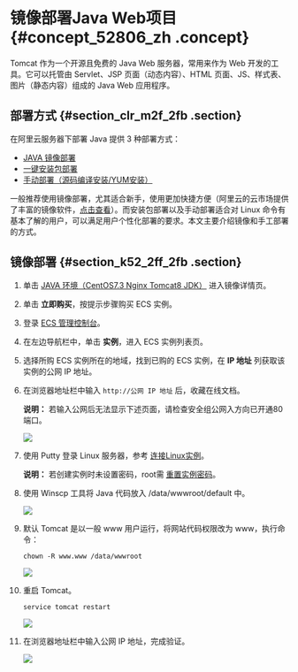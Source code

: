 # 镜像部署Java Web项目 {#concept_52806_zh .concept}

Tomcat 作为一个开源且免费的 Java Web 服务器，常用来作为 Web 开发的工具。它可以托管由 Servlet、JSP 页面（动态内容）、HTML 页面、JS、样式表、图片（静态内容）组成的 Java Web 应用程序。

## 部署方式 {#section_clr_m2f_2fb .section}

在阿里云服务器下部署 Java 提供 3 种部署方式：

-   [JAVA 镜像部署](https://market.aliyun.com/products/53400005/cmjj016483.html)
-   [一键安装包部署](https://market.aliyun.com/products/56092004/cmgj000342.html)
-   [手动部署（源码编译安装/YUM安装）](http://help.aliyun.com/document_detail/51376.html)

一般推荐使用镜像部署，尤其适合新手，使用更加快捷方便（阿里云的云市场提供了丰富的镜像软件，[点击查看](https://market.aliyun.com/software)）。而安装包部署以及手动部署适合对 Linux 命令有基本了解的用户，可以满足用户个性化部署的要求。本文主要介绍镜像和手工部署的方式。

## 镜像部署 {#section_k52_2ff_2fb .section}

1.  单击 [JAVA 环境（CentOS7.3 Nginx Tomcat8 JDK）](https://market.aliyun.com/products/53400005/cmjj016483.html) 进入镜像详情页。
2.  单击 **立即购买**，按提示步骤购买 ECS 实例。
3.  登录 [ECS 管理控制台](https://ecs.console.aliyun.com/#/home)。
4.  在左边导航栏中，单击 **实例**，进入 ECS 实例列表页。
5.  选择所购 ECS 实例所在的地域，找到已购的 ECS 实例，在 **IP 地址** 列获取该实例的公网 IP 地址。
6.  在浏览器地址栏中输入 `http://公网 IP 地址` 后，收藏在线文档。

    **说明：** 若输入公网后无法显示下述页面，请检查安全组公网入方向已开通80端口。

    ![](http://static-aliyun-doc.oss-cn-hangzhou.aliyuncs.com/assets/img/9765/153795999612101_zh-CN.png)

7.  使用 Putty 登录 Linux 服务器，参考 [连接Linux实例](http://help.aliyun.com/document_detail/51798.html)。

    **说明：** 若创建实例时未设置密码，root需 [重置实例密码](http://help.aliyun.com/document_detail/25439.html)。

8.  使用 Winscp 工具将 Java 代码放入 /data/wwwroot/default 中。

    ![](http://static-aliyun-doc.oss-cn-hangzhou.aliyuncs.com/assets/img/9765/153795999612103_zh-CN.png)

9.  默认 Tomcat 是以一般 www 用户运行，将网站代码权限改为 www，执行命令：

    ```
    chown -R www.www /data/wwwroot
    ```

    ![](http://static-aliyun-doc.oss-cn-hangzhou.aliyuncs.com/assets/img/9765/153795999612104_zh-CN.png)

10. 重启 Tomcat。

    ```
    service tomcat restart
    ```

    ![](http://static-aliyun-doc.oss-cn-hangzhou.aliyuncs.com/assets/img/9765/153795999612105_zh-CN.png)

11. 在浏览器地址栏中输入公网 IP 地址，完成验证。

    ![](http://static-aliyun-doc.oss-cn-hangzhou.aliyuncs.com/assets/img/9765/153795999612106_zh-CN.png)


